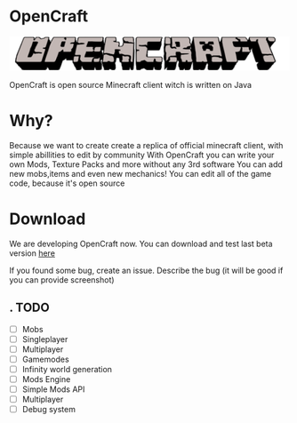 # OpenCraft

![](images/logo.png) </br>

OpenCraft is open source Minecraft client witch is written on Java

# Why?

Because we want to create create a replica of official minecraft client, with simple abillities to edit by community
With OpenCraft you can write your own Mods, Texture Packs and more without any 3rd software
You can add new mobs,items and even new mechanics! You can edit all of the game code, because it's open source

# Download

We are developing OpenCraft now. You can download and test last beta version [here](https://github.com/Artingl/OpenCraft/releases)

If you found some bug, create an issue. Describe the bug (it will be good if you can provide screenshot)


## . TODO

- [ ] Mobs
- [ ] Singleplayer
- [ ] Multiplayer
- [ ] Gamemodes
- [ ] Infinity world generation
- [ ] Mods Engine
- [ ] Simple Mods API
- [ ] Multiplayer
- [ ] Debug system

